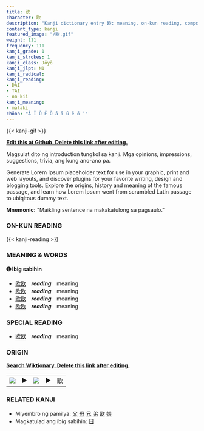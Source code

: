 ```yaml
---
title: 欧
character: 欧
description: "Kanji dictionary entry 欧: meaning, on-kun reading, compounds, origin, related kanji"
content_type: kanji
featured_image: "/欧.gif"
weight: 111
frequency: 111
kanji_grade: 1
kanji_strokes: 1
kanji_class: Jōyō
kanji_jlpt: N1
kanji_radical: 
kanji_reading: 
- DAI
- TAI
- oo-kii
kanji_meaning:
- malaki
chōon: "Ā Ī Ū Ē Ō ā ī ū ē ō ’"
---
```

[//]: # (Don't edit the line below. Kanji animated GIF code is automatically generated.)
{{< kanji-gif >}}

[//]: # (Edit below this line.)

**[Edit this at Github. Delete this link after editing.](https://github.com/tim0g/tim/tree/main/content/kanji/欧/index.md)**

Magsulat dito ng introduction tungkol sa kanji. Mga opinions, impressions, suggestions, trivia, ang kung ano-ano pa.

Generate Lorem Ipsum placeholder text for use in your graphic, print and web layouts, and discover plugins for your favorite writing, design and blogging tools. Explore the origins, history and meaning of the famous passage, and learn how Lorem Ipsum went from scrambled Latin passage to ubiqitous dummy text.
 
**Mnemonic:** "Maikling sentence na makakatulong sa pagsaulo."

### ON-KUN READING

[//]: # (Don't edit the line below. ON-KUN READING code is automatically generated.)
{{< kanji-reading >}}

### MEANING & WORDS

#### ➊ **Ibig sabihin**
  - [欧](../欧)[欧](../欧)　***reading***　meaning
  - [欧](../欧)[欧](../欧)　***reading***　meaning
  - [欧](../欧)[欧](../欧)　***reading***　meaning
  - [欧](../欧)[欧](../欧)　***reading***　meaning

### SPECIAL READING
  - [欧](../欧)[欧](../欧)　***reading***　meaning

### ORIGIN

**[Search Wiktionary. Delete this link after editing.](https://wiktionary.org/wiki/欧)**
<table class="kanji-table"><tr><td>
<img src="60px-欧-bronze.svg.png">
</td><td>▶</td><td>
<img src="60px-欧-oracle.svg.png">
</td><td>▶</td>
<td class="kanji-origin">欧</td>
</tr></table>

### RELATED KANJI
- Miyembro ng pamilya: [父](../父) [母](../母) [兄](../兄) [弟](../弟) [欧](../欧) [娘](../娘)
- Magkatulad ang ibig sabihin: [日](../日)
